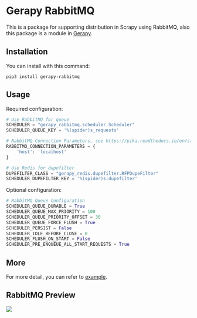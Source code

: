 # Gerapy RabbitMQ

This is a package for supporting distribution in Scrapy using RabbitMQ, also this
package is a module in [Gerapy](https://github.com/Gerapy/Gerapy).

## Installation

You can install with this command:

```shell script
pip3 install gerapy-rabbitmq
```

## Usage

Required configuration:

```python
# Use RabbitMQ for queue
SCHEDULER = "gerapy_rabbitmq.scheduler.Scheduler"
SCHEDULER_QUEUE_KEY = '%(spider)s_requests'

# RabbitMQ Connection Parameters, see https://pika.readthedocs.io/en/stable/modules/parameters.html
RABBITMQ_CONNECTION_PARAMETERS = {
    'host': 'localhost'
}

# Use Redis for dupefilter
DUPEFILTER_CLASS = "gerapy_redis.dupefilter.RFPDupeFilter"
SCHEDULER_DUPEFILTER_KEY = '%(spider)s:dupefilter'
```

Optional configuration:

```python
# RabbitMQ Queue Configuration
SCHEDULER_QUEUE_DURABLE = True
SCHEDULER_QUEUE_MAX_PRIORITY = 100
SCHEDULER_QUEUE_PRIORITY_OFFSET = 30
SCHEDULER_QUEUE_FORCE_FLUSH = True
SCHEDULER_PERSIST = False
SCHEDULER_IDLE_BEFORE_CLOSE = 0
SCHEDULER_FLUSH_ON_START = False
SCHEDULER_PRE_ENQUEUE_ALL_START_REQUESTS = True
```

## More

For more detail, you can refer to [example](./example).

## RabbitMQ Preview

![](https://qiniu.cuiqingcai.com/9q9jw.png)